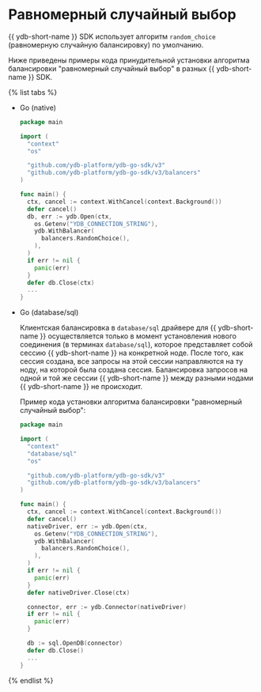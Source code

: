 # Равномерный случайный выбор

{{ ydb-short-name }} SDK использует алгоритм `random_choice` (равномерную случайную балансировку) по умолчанию.

Ниже приведены примеры кода принудительной установки алгоритма балансировки "равномерный случайный выбор" в разных {{ ydb-short-name }} SDK.

{% list tabs %}

- Go (native)

  ```go
  package main

  import (
    "context"
    "os"

    "github.com/ydb-platform/ydb-go-sdk/v3"
    "github.com/ydb-platform/ydb-go-sdk/v3/balancers"
  )

  func main() {
    ctx, cancel := context.WithCancel(context.Background())
    defer cancel()
    db, err := ydb.Open(ctx,
      os.Getenv("YDB_CONNECTION_STRING"),
      ydb.WithBalancer(
        balancers.RandomChoice(),
      ),
    )
    if err != nil {
      panic(err)
    }
    defer db.Close(ctx)
    ...
  }
  ```

- Go (database/sql)

  Клиентская балансировка в `database/sql` драйвере для {{ ydb-short-name }} осуществляется только в момент установления нового соединения (в терминах `database/sql`), которое представляет собой сессию {{ ydb-short-name }} на конкретной ноде. После того, как сессия создана, все запросы на этой сессии направляются на ту ноду, на которой была создана сессия. Балансировка запросов на одной и той же сессии {{ ydb-short-name }} между разными нодами {{ ydb-short-name }} не происходит.

  Пример кода установки алгоритма балансировки "равномерный случайный выбор":

  ```go
  package main

  import (
    "context"
    "database/sql"
    "os"

    "github.com/ydb-platform/ydb-go-sdk/v3"
    "github.com/ydb-platform/ydb-go-sdk/v3/balancers"
  )

  func main() {
    ctx, cancel := context.WithCancel(context.Background())
    defer cancel()
    nativeDriver, err := ydb.Open(ctx,
      os.Getenv("YDB_CONNECTION_STRING"),
      ydb.WithBalancer(
        balancers.RandomChoice(),
      ),
    )
    if err != nil {
      panic(err)
    }
    defer nativeDriver.Close(ctx)

    connector, err := ydb.Connector(nativeDriver)
    if err != nil {
      panic(err)
    }

    db := sql.OpenDB(connector)
    defer db.Close()
    ...
  }
  ```

{% endlist %}
